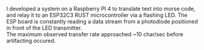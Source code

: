 I developed a system on a Raspberry PI 4 to translate text into morse code, and relay it to an ESP32C3 RUST microcontroller via a flashing LED. The ESP board is constantly reading a data stream from a photodiode positioned in front of the LED transmitter.  
The maximum observed transfer rate approached ~10 char/sec before artifacting occured.   
